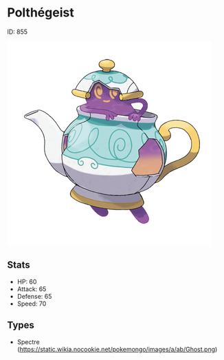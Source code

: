 # Polthégeist


ID: 855

![](https://raw.githubusercontent.com/PokeAPI/sprites/master/sprites/pokemon/other/official-artwork/855.png "Polthégeist")

## Stats


 - HP: 60
 - Attack: 65
 - Defense: 65
 - Speed: 70

## Types


 - Spectre (https://static.wikia.nocookie.net/pokemongo/images/a/ab/Ghost.png)

